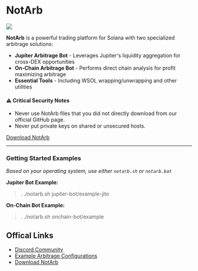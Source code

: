 # NotArb

[![](https://dcbadge.limes.pink/api/server/mYfAQnBfqy)](https://discord.notarb.org)

**NotArb** is a powerful trading platform for Solana with two specialized arbitrage solutions:

- **Jupiter Arbitrage Bot** - Leverages Jupiter's liquidity aggregation for cross-DEX opportunities
- **On-Chain Arbitrage Bot** - Performs direct chain analysis for profit maximizing arbitrage
- **Essential Tools** - Including WSOL wrapping/unwrapping and other utilities

#### ⚠ Critical Security Notes
- Never use NotArb files that you did not directly download from our official GitHub page. 
- Never put private keys on shared or unsecured hosts.

[Download NotArb](https://download.notarb.org/)

---

### Getting Started Examples

_Based on your operating system, use either `notarb.sh` or `notarb.bat`_

**Jupiter Bot Example:**
> . ./notarb.sh jupiter-bot/example-jito

**On-Chain Bot Example:**
> . ./notarb.sh onchain-bot/example


## Offical Links
- [Discord Community](https://discord.notarb.org)
- [Example Arbitrage Configurations](https://examples.notarb.org)
- [Download NotArb](https://download.notarb.org)
